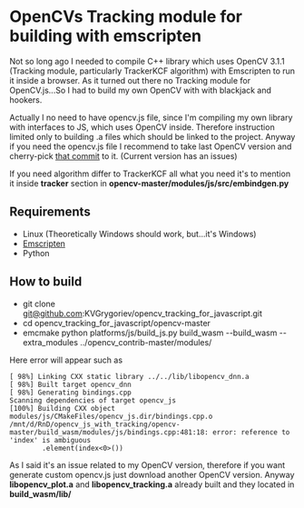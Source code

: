# OpenCVs Tracking module for building with emscripten

Not so long ago I needed to compile C++ library which uses OpenCV 3.1.1 (Tracking module, particularly TrackerKCF algorithm) with Emscripten to run it inside a browser.
As it turned out there no Tracking module for OpenCV.js...So I had to build my own OpenCV with with blackjack and hookers.

Actually I no need to have opencv.js file, since I'm compiling my own library with interfaces to JS, which uses OpenCV inside.
Therefore instruction limited only to building .a files which should be linked to the project.
Anyway if you need the opencv.js file I recommend to take last OpenCV version and cherry-pick [that commit](https://github.com/KVGrygoriev/opencv_tracking_for_javascript/commit/638d6cc79fd4528a8f715904e86c7d87344b5e92) to it. (Current version has an issues)  

If you need algorithm differ to TrackerKCF all what you need it's to mention it inside **tracker** section in **opencv-master/modules/js/src/embindgen.py**

## Requirements
- Linux (Theoretically Windows should work, but...it's Windows)
- [Emscripten](https://github.com/emscripten-core/emscripten)
- Python

## How to build

- git clone git@github.com:KVGrygoriev/opencv_tracking_for_javascript.git
- cd opencv_tracking_for_javascript/opencv-master
- emcmake python platforms/js/build_js.py build_wasm --build_wasm --extra_modules ../opencv_contrib-master/modules/

Here error will appear such as
```
[ 98%] Linking CXX static library ../../lib/libopencv_dnn.a
[ 98%] Built target opencv_dnn
[ 98%] Generating bindings.cpp
Scanning dependencies of target opencv_js
[100%] Building CXX object modules/js/CMakeFiles/opencv_js.dir/bindings.cpp.o
/mnt/d/RnD/opencv_js_with_tracking/opencv-master/build_wasm/modules/js/bindings.cpp:481:18: error: reference to 'index' is ambiguous
        .element(index<0>())
```
As I said it's an issue related to my OpenCV version, therefore if you want generate custom opencv.js just download another OpenCV version.
Anyway **libopencv_plot.a** and **libopencv_tracking.a** already built and they located in **build_wasm/lib/**
